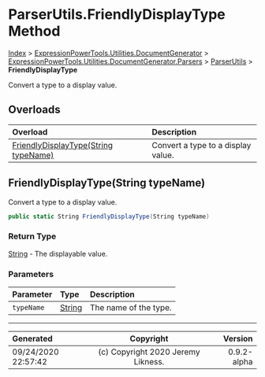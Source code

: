﻿# ParserUtils.FriendlyDisplayType Method

[Index](../index.md) > [ExpressionPowerTools.Utilities.DocumentGenerator](ExpressionPowerTools.Utilities.DocumentGenerator.a.md) > [ExpressionPowerTools.Utilities.DocumentGenerator.Parsers](ExpressionPowerTools.Utilities.DocumentGenerator.Parsers.n.md) > [ParserUtils](ExpressionPowerTools.Utilities.DocumentGenerator.Parsers.ParserUtils.cs.md) > **FriendlyDisplayType**

Convert a type to a display value.

## Overloads

| Overload | Description |
| :-- | :-- |
| [FriendlyDisplayType(String typeName)](#friendlydisplaytypestring-typename) | Convert a type to a display value. |
## FriendlyDisplayType(String typeName)

Convert a type to a display value.

```csharp
public static String FriendlyDisplayType(String typeName)
```

### Return Type

 [String](https://docs.microsoft.com/dotnet/api/system.string)  - The displayable value.

### Parameters

| Parameter | Type | Description |
| :-- | :-- | :-- |
| `typeName` | [String](https://docs.microsoft.com/dotnet/api/system.string) | The name of the type. |



---

| Generated | Copyright | Version |
| :-- | :-: | --: |
| 09/24/2020 22:57:42 | (c) Copyright 2020 Jeremy Likness. | 0.9.2-alpha |
